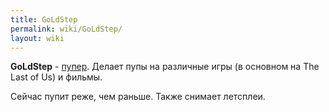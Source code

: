 ```yaml
---
title: GoLdStep
permalink: wiki/GoLdStep/
layout: wiki
---
```


**GoLdStep** - [пупер](Пуперы "wikilink"). Делает пупы на различные игры
(в основном на The Last of Us) и фильмы.

Сейчас пупит реже, чем раньше. Также снимает летсплеи.
